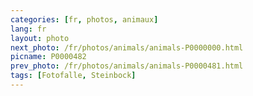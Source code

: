 ```yaml
---
categories: [fr, photos, animaux]
lang: fr
layout: photo
next_photo: /fr/photos/animals/animals-P0000000.html
picname: P0000482
prev_photo: /fr/photos/animals/animals-P0000481.html
tags: [Fotofalle, Steinbock]
---
```

